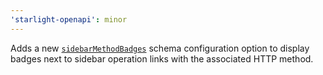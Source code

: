 ```yaml
---
'starlight-openapi': minor
---
```


Adds a new [`sidebarMethodBadges`](https://starlight-openapi.vercel.app/configuration/#sidebarmethodbadges) schema configuration option to display badges next to sidebar operation links with the associated HTTP method.
